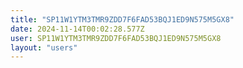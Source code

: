 ```yaml
---
title: "SP11W1YTM3TMR9ZDD7F6FAD53BQJ1ED9N575M5GX8"
date: 2024-11-14T00:02:28.577Z
user: SP11W1YTM3TMR9ZDD7F6FAD53BQJ1ED9N575M5GX8
layout: "users"
---
```

    